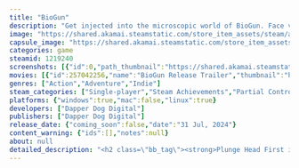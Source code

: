 ```yaml
---
title: "BioGun"
description: "Get injected into the microscopic world of BioGun. Face viral threats and winding corridors on your mission to save man’s best friend from the inside. Will you save dog-kind from extinction?"
image: "https://shared.akamai.steamstatic.com/store_item_assets/steam/apps/1219240/header.jpg?t=1730924044"
capsule_image: "https://shared.akamai.steamstatic.com/store_item_assets/steam/apps/1219240/180f9981cceacda7354d55ad455213c7c359abca/capsule_231x87.jpg?t=1730924044"
categories: game
steamid: 1219240
screenshots: [{"id":0,"path_thumbnail":"https://shared.akamai.steamstatic.com/store_item_assets/steam/apps/1219240/ss_04373191babaf9c0c93504382caaf0b8d0db4963.600x338.jpg?t=1730924044","path_full":"https://shared.akamai.steamstatic.com/store_item_assets/steam/apps/1219240/ss_04373191babaf9c0c93504382caaf0b8d0db4963.1920x1080.jpg?t=1730924044"},{"id":1,"path_thumbnail":"https://shared.akamai.steamstatic.com/store_item_assets/steam/apps/1219240/ss_8e057ffb20679f508eb564180ab3faf3c3b438ef.600x338.jpg?t=1730924044","path_full":"https://shared.akamai.steamstatic.com/store_item_assets/steam/apps/1219240/ss_8e057ffb20679f508eb564180ab3faf3c3b438ef.1920x1080.jpg?t=1730924044"},{"id":2,"path_thumbnail":"https://shared.akamai.steamstatic.com/store_item_assets/steam/apps/1219240/ss_6a40a1c4e922b2e7b416602eb9135efc14ba47b3.600x338.jpg?t=1730924044","path_full":"https://shared.akamai.steamstatic.com/store_item_assets/steam/apps/1219240/ss_6a40a1c4e922b2e7b416602eb9135efc14ba47b3.1920x1080.jpg?t=1730924044"},{"id":3,"path_thumbnail":"https://shared.akamai.steamstatic.com/store_item_assets/steam/apps/1219240/ss_08b97d083614beeffafb2b62ea8e7973939e1917.600x338.jpg?t=1730924044","path_full":"https://shared.akamai.steamstatic.com/store_item_assets/steam/apps/1219240/ss_08b97d083614beeffafb2b62ea8e7973939e1917.1920x1080.jpg?t=1730924044"},{"id":4,"path_thumbnail":"https://shared.akamai.steamstatic.com/store_item_assets/steam/apps/1219240/ss_8282e17b2c9d20462e4ef4b5bc42f676918f83de.600x338.jpg?t=1730924044","path_full":"https://shared.akamai.steamstatic.com/store_item_assets/steam/apps/1219240/ss_8282e17b2c9d20462e4ef4b5bc42f676918f83de.1920x1080.jpg?t=1730924044"},{"id":5,"path_thumbnail":"https://shared.akamai.steamstatic.com/store_item_assets/steam/apps/1219240/ss_66c60bfc1b1a5f155f70b8df5b7960a4b07e5751.600x338.jpg?t=1730924044","path_full":"https://shared.akamai.steamstatic.com/store_item_assets/steam/apps/1219240/ss_66c60bfc1b1a5f155f70b8df5b7960a4b07e5751.1920x1080.jpg?t=1730924044"},{"id":6,"path_thumbnail":"https://shared.akamai.steamstatic.com/store_item_assets/steam/apps/1219240/ss_adbc5f062af174bcef351939273fcd9871a3539a.600x338.jpg?t=1730924044","path_full":"https://shared.akamai.steamstatic.com/store_item_assets/steam/apps/1219240/ss_adbc5f062af174bcef351939273fcd9871a3539a.1920x1080.jpg?t=1730924044"},{"id":7,"path_thumbnail":"https://shared.akamai.steamstatic.com/store_item_assets/steam/apps/1219240/ss_71b6a9fa309eee4be578f58e06d4d658203275ce.600x338.jpg?t=1730924044","path_full":"https://shared.akamai.steamstatic.com/store_item_assets/steam/apps/1219240/ss_71b6a9fa309eee4be578f58e06d4d658203275ce.1920x1080.jpg?t=1730924044"},{"id":8,"path_thumbnail":"https://shared.akamai.steamstatic.com/store_item_assets/steam/apps/1219240/ss_152ca0b60ad68ee2b255722b7e359caee97160e4.600x338.jpg?t=1730924044","path_full":"https://shared.akamai.steamstatic.com/store_item_assets/steam/apps/1219240/ss_152ca0b60ad68ee2b255722b7e359caee97160e4.1920x1080.jpg?t=1730924044"}]
movies: [{"id":257042256,"name":"BioGun Release Trailer","thumbnail":"https://shared.akamai.steamstatic.com/store_item_assets/steam/apps/257042256/movie.293x165.jpg?t=1722450911","webm":{"480":"http://video.akamai.steamstatic.com/store_trailers/257042256/movie480_vp9.webm?t=1722450911","max":"http://video.akamai.steamstatic.com/store_trailers/257042256/movie_max_vp9.webm?t=1722450911"},"mp4":{"480":"http://video.akamai.steamstatic.com/store_trailers/257042256/movie480.mp4?t=1722450911","max":"http://video.akamai.steamstatic.com/store_trailers/257042256/movie_max.mp4?t=1722450911"},"highlight":true},{"id":257016310,"name":"Release Date Trailer","thumbnail":"https://shared.akamai.steamstatic.com/store_item_assets/steam/apps/257016310/movie.293x165.jpg?t=1713259475","webm":{"480":"http://video.akamai.steamstatic.com/store_trailers/257016310/movie480_vp9.webm?t=1713259475","max":"http://video.akamai.steamstatic.com/store_trailers/257016310/movie_max_vp9.webm?t=1713259475"},"mp4":{"480":"http://video.akamai.steamstatic.com/store_trailers/257016310/movie480.mp4?t=1713259475","max":"http://video.akamai.steamstatic.com/store_trailers/257016310/movie_max.mp4?t=1713259475"},"highlight":true},{"id":256998908,"name":"New Trailer BioGun","thumbnail":"https://shared.akamai.steamstatic.com/store_item_assets/steam/apps/256998908/movie.293x165.jpg?t=1707121047","webm":{"480":"http://video.akamai.steamstatic.com/store_trailers/256998908/movie480_vp9.webm?t=1707121047","max":"http://video.akamai.steamstatic.com/store_trailers/256998908/movie_max_vp9.webm?t=1707121047"},"mp4":{"480":"http://video.akamai.steamstatic.com/store_trailers/256998908/movie480.mp4?t=1707121047","max":"http://video.akamai.steamstatic.com/store_trailers/256998908/movie_max.mp4?t=1707121047"},"highlight":true}]
genres: ["Action","Adventure","Indie"]
steam_categories: ["Single-player","Steam Achievements","Partial Controller Support","Steam Cloud","Family Sharing"]
platforms: {"windows":true,"mac":false,"linux":true}
developers: ["Dapper Dog Digital"]
publishers: ["Dapper Dog Digital"]
release_date: {"coming_soon":false,"date":"31 Jul, 2024"}
content_warning: {"ids":[],"notes":null}
about: null
detailed_description: "<h2 class=\"bb_tag\"><strong>Plunge Head First into Microscopic Action</strong></h2><p class=\"bb_paragraph\"><img class=\"bb_img\" src=\"https://shared.akamai.steamstatic.com/store_item_assets/steam/apps/1219240/extras/BGN_Prologue_GIF_1.gif?t=1730924044\" /> </p><p class=\"bb_paragraph\"></p><p class=\"bb_paragraph\"></p><p class=\"bb_paragraph\">Join Bek on his journey to save the entire canine species from an extinction caused by the sinister Dooper Virus. Inject yourself into a zany hand-drawn world of germs, cells, and winding passages full of vibrant characters and ferocious bosses with a story that takes place inside our beloved pets.</p><p class=\"bb_paragraph\"></p><p class=\"bb_paragraph\">Give your dog a fighting chance by aiding its immune system to fight off the Dooper Virus. Befriend cells on your journey, absorb new powers from vanquished foes and explore vital organs to prevent them from failing! Will you be the vaccine to save dog-kind from extinction?</p><p class=\"bb_paragraph\"></p><p class=\"bb_paragraph\"><img class=\"bb_img\" src=\"https://shared.akamai.steamstatic.com/store_item_assets/steam/apps/1219240/extras/BGN-34_2.gif?t=1730924044\" /></p><h2 class=\"bb_tag\"><strong>Game Features</strong></h2><p class=\"bb_paragraph\"></p><ul class=\"bb_ul\"><li><p class=\"bb_paragraph\">Fast paced side-scrolling 360 shooter action with all the modern gameplay mechanics you’ve come to expect and more.</p></li><li><p class=\"bb_paragraph\">Blast your enemies with an impressive array of weapons. Augment your DNA and modify your playstyle using Nano-Chips. Take on bosses inspired by real diseases in uniquely designed encounters.</p></li><li><p class=\"bb_paragraph\">Complete side missions to aid Cells in need. Explore each organ to earn rewards and learn about the life forms that live there.</p></li><li><p class=\"bb_paragraph\">Traverse a hand-drawn microscopic world full of traditionally animated cells, germs, viruses and bacteria. Meet the wondrous creatures, both friendly and hostile, that inhabit it. Discover the many secrets cleverly hidden in your dog's body.</p></li><li><p class=\"bb_paragraph\">You will be accompanied on your mission by a blood-pumping score by Juhani Junkala</p></li><li><p class=\"bb_paragraph\">Save humanity's best friend. Prove that you’re the vaccine that can put an end to the pet-demic. What are you waiting for? Put on your hazard suit and blast some viral scum! The fate of dog-kind is in your hands!</p></li></ul><p class=\"bb_paragraph\"></p><p class=\"bb_paragraph\"><img class=\"bb_img\" src=\"https://shared.akamai.steamstatic.com/store_item_assets/steam/apps/1219240/extras/BGN-34_3.gif?t=1730924044\" /></p>"
---
```


